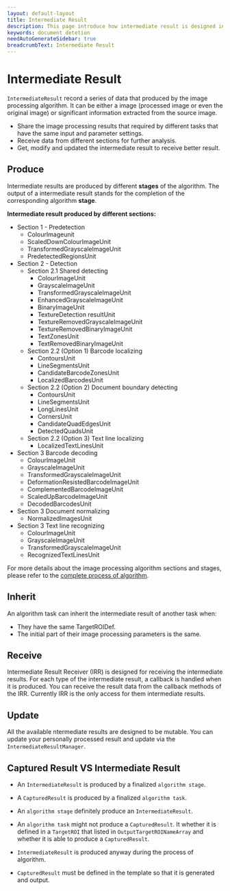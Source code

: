 ```yaml
---
layout: default-layout
title: Intermediate Result
description: This page introduce how intermediate result is designed in Dynamsoft Capture Vision.
keywords: document detetion
needAutoGenerateSidebar: true
breadcrumbText: Intermediate Result
---
```


# Intermediate Result

`IntermediateResult` record a series of data that produced by the image processing algorithm. It can be either a image (processed image or even the original image) or significant information extracted from the source image.

* Share the image processing results that required by different tasks that have the same input and parameter settings.
* Receive data from different sections for further analysis.
* Get, modify and updated the intermediate result to receive better result.

## Produce

Intermediate results are produced by different **stages** of the algorithm. The output of a intermediate result stands for the completion of the corresponding algorithm **stage**.

**Intermediate result produced by different sections:**

* Section 1 - Predetection
  * ColourImageunit
  * ScaledDownColourImageUnit
  * TransformedGrayscaleImageUnit
  * PredetectedRegionsUnit
* Section 2 - Detection
  * Section 2.1 Shared detecting
    * ColourImageUnit
    * GrayscaleImageUnit
    * TransformedGrayscaleImageUnit
    * EnhancedGrayscaleImageUnit
    * BinaryImageUnit
    * TextureDetection resultUnit
    * TextureRemovedGrayscaleImageUnit
    * TextureRemovedBinaryImageUnit
    * TextZonesUnit
    * TextRemovedBinaryImageUnit
  * Section 2.2 (Option 1) Barcode localizing
    * ContoursUnit
    * LineSegmentsUnit
    * CandidateBarcodeZonesUnit
    * LocalizedBarcodesUnit
  * Section 2.2 (Option 2) Document boundary detecting
    * ContoursUnit
    * LineSegmentsUnit
    * LongLinesUnit
    * CornersUnit
    * CandidateQuadEdgesUnit
    * DetectedQuadsUnit
  * Section 2.2 (Option 3) Text line localizing
    * LocalizedTextLinesUnit
* Section 3 Barcode decoding
  * ColourImageUnit
  * GrayscaleImageUnit
  * TransformedGrayscaleImageUnit
  * DeformationResistedBarcodeImageUnit
  * ComplementedBarcodeImageUnit
  * ScaledUpBarcodeImageUnit
  * DecodedBarcodesUnit
* Section 3 Document normalizing
  * NormalizedImagesUnit
* Section 3 Text line recognizing
  * ColourImageUnit
  * GrayscaleImageUnit
  * TransformedGrayscaleImageUnit
  * RecognizedTextLinesUnit

For more details about the image processing algorithm sections and stages, please refer to the [complete process of algorithm](image-process/index.md).

## Inherit

An algorithm task can inherit the intermediate result of another task when:

* They have the same TargetROIDef.
* The initial part of their image processing parameters is the same.

## Receive

Intermediate Result Receiver (IRR) is designed for receiving the intermediate results. For each type of the intermediate result, a callback is handled when it is produced. You can receive the result data from the callback methods of the IRR. Currently IRR is the only access for them intermediate results.

## Update

All the available ntermediate results are designed to be mutable. You can update your personally processed result and update via the `IntermediateResultManager`.

## Captured Result VS Intermediate Result

* An `IntermediateResult` is produced by a finalized `algorithm stage`.
* A `CapturedResult` is produced by a finalized `algorithm task`.

* An `algorithm stage` definitely produce an `IntermediateResult`.
* An `algorithm task` might not produce a `CapturedResult`. It whether it is defined in a `TargetROI` that listed in `OutputTargetROINameArray` and whether it is able to produce a `CapturedResult`.

* `IntermediateResult` is produced anyway during the process of algorithm.
* `CapturedResult` must be defined in the template so that it is generated and output.
